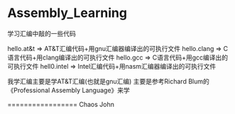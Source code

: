 Assembly_Learning
=================

学习汇编中敲的一些代码


hello.at&t => AT&T汇编代码+用gnu汇编器编译出的可执行文件
hello.clang => C语言代码+用clang编译出的可执行文件
hello.gcc => C语言代码+用gcc编译出的可执行文件 
hell0.intel => Intel汇编代码+用nasm汇编器编译出的可执行文件

我学汇编主要是学AT&T汇编(也就是gnu汇编)
主要是参考Richard Blum的《Professional Assembly Language》来学


=================
Chaos John
